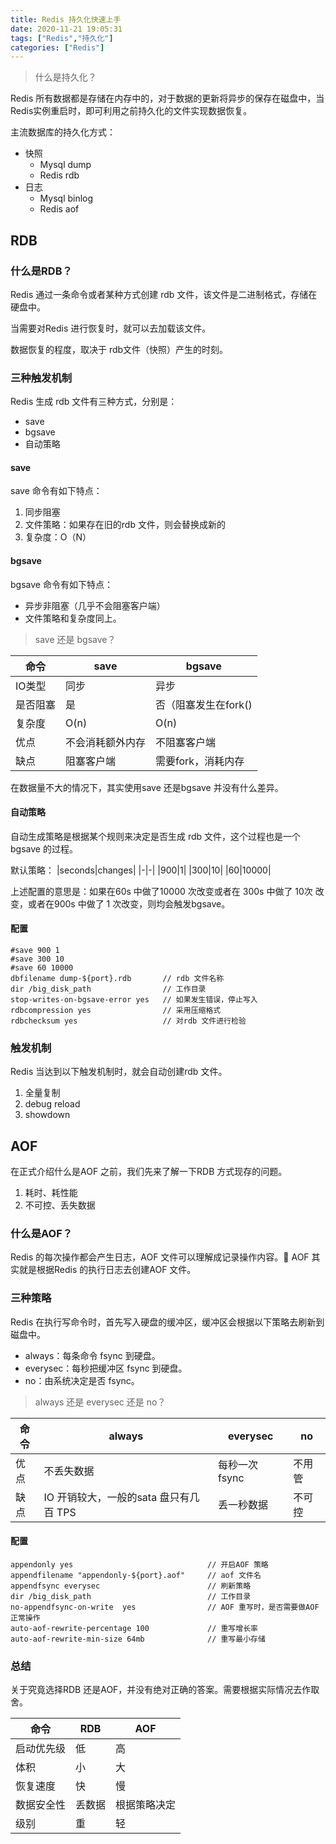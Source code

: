 ```yaml
---
title: Redis 持久化快速上手
date: 2020-11-21 19:05:31
tags: ["Redis","持久化"]
categories: ["Redis"]
---
```


> 什么是持久化？

Redis 所有数据都是存储在内存中的，对于数据的更新将异步的保存在磁盘中，当Redis实例重启时，即可利用之前持久化的文件实现数据恢复。

主流数据库的持久化方式：
* 快照
  * Mysql dump
  * Redis rdb
* 日志
  * Mysql binlog
  * Redis aof

## RDB
### 什么是RDB？
Redis 通过一条命令或者某种方式创建 rdb 文件，该文件是二进制格式，存储在硬盘中。

当需要对Redis 进行恢复时，就可以去加载该文件。

数据恢复的程度，取决于 rdb文件（快照）产生的时刻。

### 三种触发机制
Redis 生成 rdb 文件有三种方式，分别是：
* save
* bgsave
* 自动策略

#### save 
save 命令有如下特点：
1. 同步阻塞
2. 文件策略：如果存在旧的rdb 文件，则会替换成新的
3. 复杂度：O（N）

#### bgsave
bgsave 命令有如下特点：
* 异步非阻塞（几乎不会阻塞客户端）
* 文件策略和复杂度同上。

> save 还是 bgsave？

|命令|save|bgsave|
|-|-|-|
|IO类型|同步|异步|
|是否阻塞|是|否（阻塞发生在fork()|
|复杂度|O(n)|O(n)|
|优点|不会消耗额外内存|不阻塞客户端|
|缺点|阻塞客户端|需要fork，消耗内存|

在数据量不大的情况下，其实使用save 还是bgsave 并没有什么差异。

#### 自动策略
自动生成策略是根据某个规则来决定是否生成 rdb 文件，这个过程也是一个bgsave 的过程。

默认策略：
|seconds|changes|
|-|-|
|900|1|
|300|10|
|60|10000|

上述配置的意思是：如果在60s 中做了10000 次改变或者在 300s 中做了 10次 改变，或者在900s 中做了 1 次改变，则均会触发bgsave。

#### 配置
```
#save 900 1
#save 300 10 
#save 60 10000
dbfilename dump-${port}.rdb       // rdb 文件名称
dir /big_disk_path                // 工作目录
stop-writes-on-bgsave-error yes   // 如果发生错误，停止写入
rdbcompression yes                // 采用压缩格式 
rdbchecksum yes                   // 对rdb 文件进行检验
```
### 触发机制
Redis 当达到以下触发机制时，就会自动创建rdb 文件。
1. 全量复制
2. debug reload
3. showdown

## AOF
在正式介绍什么是AOF 之前，我们先来了解一下RDB 方式现存的问题。
1. 耗时、耗性能
2. 不可控、丢失数据

### 什么是AOF？
Redis 的每次操作都会产生日志，AOF 文件可以理解成记录操作内容。
AOF 其实就是根据Redis 的执行日志去创建AOF 文件。

### 三种策略
Redis 在执行写命令时，首先写入硬盘的缓冲区，缓冲区会根据以下策略去刷新到磁盘中。
* always：每条命令 fsync 到硬盘。
* everysec：每秒把缓冲区 fsync 到硬盘。
* no：由系统决定是否 fsync。

> always 还是 everysec 还是 no？

|命令|always|everysec|no|
|-|-|-|-|
|优点|不丢失数据|每秒一次 fsync |不用管|
|缺点|IO 开销较大，一般的sata 盘只有几百 TPS|丢一秒数据|不可控|

#### 配置
```
appendonly yes                              // 开启AOF 策略
appendfilename "appendonly-${port}.aof"     // aof 文件名
appendfsync everysec                        // 刷新策略
dir /big_disk_path                          // 工作目录
no-appendfsync-on-write  yes                // AOF 重写时，是否需要做AOF 正常操作
auto-aof-rewrite-percentage 100             // 重写增长率
auto-aof-rewrite-min-size 64mb              // 重写最小存储
```

### 总结
关于究竟选择RDB 还是AOF，并没有绝对正确的答案。需要根据实际情况去作取舍。

|命令|RDB|AOF|
|-|-|-|
|启动优先级|低|高|
|体积|小|大|
|恢复速度|快|慢|
|数据安全性|丢数据|根据策略决定|
|级别|重|轻|